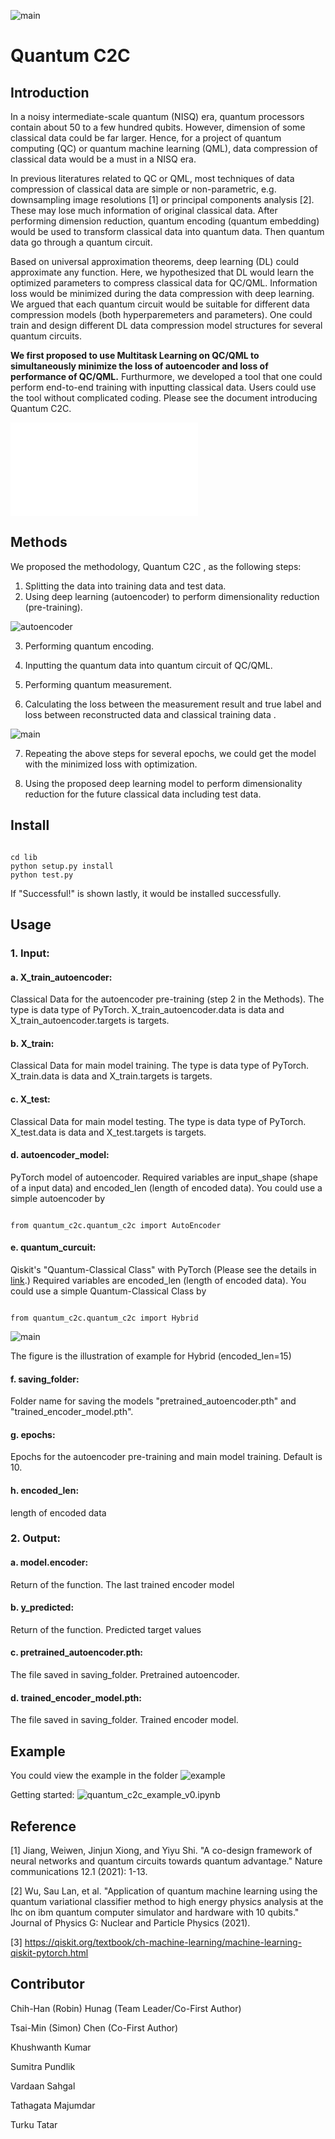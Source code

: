 ![main](brand.png)
# Quantum C2C

## Introduction

In a noisy intermediate-scale quantum (NISQ) era, quantum processors contain about 50 to a few hundred qubits. However, dimension of some classical data could be far larger. Hence, for a project of quantum computing (QC) or quantum machine learning (QML), data compression of classical data would be a must in a NISQ era. 

In previous literatures related to QC or QML, most techniques of data compression of classical data are simple or non-parametric, e.g. downsampling image resolutions [1] or principal components analysis [2]. These may lose much information of original classical data. After performing dimension reduction, quantum encoding (quantum embedding) would be used to transform classical data into quantum data. Then quantum data go through a quantum circuit.

Based on universal approximation theorems, deep learning (DL) could approximate any function. Here, we hypothesized that DL would learn the optimized parameters to compress classical data for QC/QML. Information loss would be minimized during the data compression with deep learning. We argued that each quantum circuit would be suitable for different data compression models (both hyperparemeters and parameters). One could train and design different DL data compression model structures for several quantum circuits.

**We first proposed to use Multitask Learning on QC/QML to simultaneously minimize the loss of autoencoder and loss of performance of QC/QML.** Furthurmore, we developed a tool that one could perform end-to-end training with inputting classical data. Users could use the tool without complicated coding.
Please see the document introducing Quantum C2C.

![Quantum C2C](Quantum_C2C-Pitch.pdf)


## Methods

 We proposed the methodology, Quantum C2C , as the following steps:
1. Splitting the data into training data and test data.
2. Using deep learning (autoencoder) to perform dimensionality reduction (pre-training).

![autoencoder](autoencoder.png)

3. Performing quantum encoding.

4. Inputting the quantum data into quantum circuit of QC/QML.

5. Performing quantum measurement.

6. Calculating the loss between the measurement result and true label and loss between reconstructed data and classical training data .

![main](main.png)



7. Repeating the above steps for several epochs, we could get the model with the minimized loss with optimization.

8. Using the proposed deep learning model to perform dimensionality reduction for the future classical data including test data.

## Install
<pre><code>
cd lib
python setup.py install
python test.py
</code></pre>
If "Successful!" is shown lastly, it would be installed successfully.

## Usage

### 1. Input:

#### a. X_train_autoencoder: 
 Classical Data for the autoencoder pre-training (step 2 in the Methods). The type is data type of PyTorch. X_train_autoencoder.data is data and  X_train_autoencoder.targets is targets.
 
####  b. X_train:  
 Classical Data for main model training. The type is data type of PyTorch. X_train.data is data and  X_train.targets is targets.
 
####  c. X_test:  
 Classical Data for main model testing. The type is data type of PyTorch. X_test.data is data and  X_test.targets is targets.
 
####  d. autoencoder_model: 
 PyTorch model of autoencoder. Required variables are input_shape (shape of a input data) and encoded_len (length of encoded data). You could use a simple autoencoder by 
 
<pre><code>
from quantum_c2c.quantum_c2c import AutoEncoder
</code></pre>
 
####  e. quantum_curcuit: 
 Qiskit's "Quantum-Classical Class" with PyTorch (Please see the details in [link](https://qiskit.org/textbook/ch-machine-learning/machine-learning-qiskit-pytorch.html).) Required variables are encoded_len (length of encoded data).  You could use a simple Quantum-Classical Class by
 
<pre><code>
from quantum_c2c.quantum_c2c import Hybrid
</code></pre>


 ![main](measure.JPG)

The figure is the illustration of example for Hybrid (encoded_len=15)
 
####  f. saving_folder: 
 Folder name for saving the models "pretrained_autoencoder.pth" and "trained_encoder_model.pth".
 
####  g. epochs: 
 Epochs for the autoencoder pre-training and main model training. Default is 10.

####  h. encoded_len: 
 length of encoded data



### 2. Output:

####  a. model.encoder:
Return of the function. The last trained encoder model
 
####  b. y_predicted:
Return of the function. Predicted target values

####  c. pretrained_autoencoder.pth:
The file saved in saving_folder. Pretrained autoencoder.

####  d. trained_encoder_model.pth:
The file saved in saving_folder. Trained encoder model.

## Example

You could view the example in the folder ![example](example)

Getting started:
![quantum_c2c_example_v0.ipynb](example/01_Getting_Started/quantum_c2c_example_v0.ipynb)


## Reference

[1] Jiang, Weiwen, Jinjun Xiong, and Yiyu Shi. "A co-design framework of neural networks and quantum circuits towards quantum advantage." Nature communications 12.1 (2021): 1-13.

[2] Wu, Sau Lan, et al. "Application of quantum machine learning using the quantum variational classifier method to high energy physics analysis at the lhc on ibm quantum computer simulator and hardware with 10 qubits." Journal of Physics G: Nuclear and Particle Physics (2021).

[3] https://qiskit.org/textbook/ch-machine-learning/machine-learning-qiskit-pytorch.html

## Contributor

Chih-Han (Robin) Hunag (Team Leader/Co-First Author)

Tsai-Min (Simon) Chen (Co-First Author)

Khushwanth Kumar

Sumitra Pundlik

Vardaan Sahgal

Tathagata Majumdar

Turku Tatar
